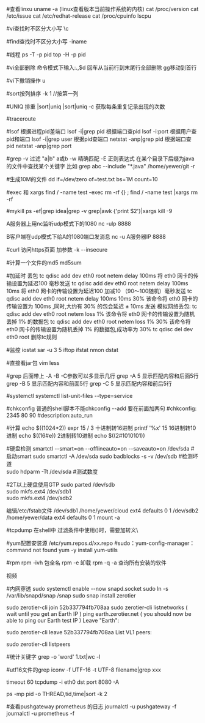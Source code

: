 #查看linxu
uname -a (linux查看版本当前操作系统的内核)
cat /proc/version
cat /etc/issue cat /etc/redhat-release
cat /proc/cpuinfo lscpu 

#vi查找时不区分大小写
\c

#find查找时不区分大小写
-iname 

#线程
ps -T -p pid
top -H -p pid

#vi全部删除
命令模式下输入:.,$d  回车从当前行到末尾行全部删除
gg移动到首行

#vi下撤销操作
u

#sort按列排序
-k 1 //按第一列

#UNIQ 排重
|sort|uniq 
|sort|uniq -c 获取每条重复记录出现的次数

#traceroute

#lsof
根据进程pid差端口 lsof -i|grep pid
根据端口查pid     lsof -i:port
根据用户查pid和端口 lsof -i|grep user
根据pid查端口       netstat -anp|grep pid
根据端口查pid       netstat -anp|grep port

#grep
-v 过滤
"a\|b" a或b
-w 精确匹配
-E 正则表达式
在某个目录下后缀为java的文件中查找某个关键字
比如 grep abc --include "*.java" /home/yewer/git  -r


#生成10M的文件
dd if=/dev/zero of=test.txt bs=1M count=10

#exec 和 xargs
find / -name test -exec rm -rf {} \;
find / -name test |xargs rm -rf

#mykill
ps -ef|grep idea|grep -v grep|awk {'print $2'}|xargs kill -9

A服务器上用nc监听udp模式下的1080
nc -ulp 8888

B客户端在udp模式下给A的1080端口发消息
nc -u A服务器IP 8888

#curl 访问https页面
加参数 -k --insecure

#计算一个文件的md5
md5sum

#加延时 丢包
tc qdisc add dev eth0 root netem delay 100ms
将 eth0 网卡的传输设置为延迟100 毫秒发送
tc qdisc add dev eth0 root netem delay 100ms 10ms
将 eth0 网卡的传输设置为延迟100 加减10 （90～100随机）毫秒发送
tc qdisc add dev eth0 root netem delay 100ms 10ms 30%
该命令将 eth0 网卡的传输设置为 100ms ,同时,大约有 30% 的包会延迟 ± 10ms 发送
模拟网络丢包:
tc qdisc add dev eth0 root netem loss 1%
该命令将 eth0 网卡的传输设置为随机丢掉 1% 的数据包
tc qdisc add dev eth0 root netem loss 1% 30%
该命令将 eth0 网卡的传输设置为随机丢掉 1% 的数据包,成功率为 30%
tc qdisc del dev eth0 root
删除tc规则


#监控
iostat
sar -u 3 5 
iftop
ifstat
nmon
dstat

#直接看jar包
vim
less

#grep 后面带上 -A -B -C参数可以多显示几行
grep -A 5 显示匹配内容和后面5行
grep -B 5 显示匹配内容和前面5行
grep -C 5 显示匹配内容和前后5行

#systemctl
systemctl list-unit-files --type=service

#chkconfig
普通的shell脚本不能chkconfig --add
要在前面加两句
#chkconfig: 2345 80 90
#description:auto_run


#计算
echo $((1024*2))
expr 15  / 3
十进制转16进制 printf '%x' 15
16进制转10进制 echo $((16#e))
2进制转10进制 echo $((2#1010101))



#硬盘检测
smartctl --smart=on --offlineauto=on --saveauto=on /dev/sda #启动smart 
sudo smartctl -A /dev/sda
sudo badblocks -s -v /dev/sdb    #检测坏道    
sudo hdparm -Tt /dev/sda #测试数度

#2T以上硬盘使用GTP
sudo parted /dev/sdb        
sudo mkfs.ext4 /dev/sdb1   
sudo mkfs.ext4 /dev/sdb2

编辑/etc/fstab文件
/dev/sdb1                /home/yewer/cloud        ext4    defaults        0 1
/dev/sdb2                /home/yewer/data         ext4    defaults        0 1
mount -a

#tcpdump 
在shell中 过滤条件中使用()时，需要加转义\

#yum配置安装源
/etc/yum.repos.d/xx.repo
#sudo：yum-config-manager：command not found
yum -y install yum-utils

#rpm
rpm -ivh 包全名
rpm -e 卸载
rpm -q -a 查询所有安装的软件

视频

#内网穿透
sudo systemctl enable --now snapd.socket
sudo ln -s /var/lib/snapd/snap /snap
sudo snap install zerotier 

sudo zerotier-cli join 52b337794fb708aa
sudo zerotier-cli listnetworks
( wait until you get an Earth IP )
ping earth.zerotier.net
( you should now be able to ping our Earth test IP )
Leave "Earth":

sudo zerotier-cli leave 52b337794fb708aa
List VL1 peers:

sudo zerotier-cli listpeers


#统计关键字
grep -o 'word' 1.txt|wc -l

#utf16文件的grep
iconv -f UTF-16 -t UTF-8 filename|grep xxx

timeout 60 tcpdump -i eth0 dst port 8080 -A

ps -mp pid -o THREAD,tid,time|sort -k 2

#查看pushgateway prometheus 的日志
journalctl -u pushgateway -f
journalctl -u prometheus -f